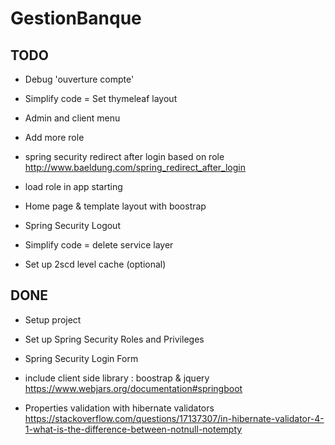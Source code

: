 # GestionBanque

## TODO

- Debug 'ouverture compte'

- Simplify code =  Set thymeleaf layout

- Admin and client menu

- Add more role 

- spring security redirect after login based on role
http://www.baeldung.com/spring_redirect_after_login

- load role in app starting

- Home page & template layout with boostrap

- Spring Security Logout

- Simplify code =  delete service layer

- Set up 2scd level cache (optional)


## DONE

- Setup project

- Set up Spring Security Roles and Privileges
- Spring Security Login Form

- include client side library : boostrap & jquery
https://www.webjars.org/documentation#springboot

- Properties validation with hibernate validators
https://stackoverflow.com/questions/17137307/in-hibernate-validator-4-1-what-is-the-difference-between-notnull-notempty

